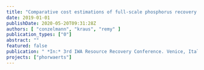 ```yaml
---
title: "Comparative cost estimations of full-scale phosphorus recovery processes in German wastewater treatment plants"
date: 2019-01-01
publishDate: 2020-05-20T09:31:28Z
authors: [ "conzelmann", "kraus", "remy" ]
publication_types: ["0"]
abstract: ""
featured: false
publication: " *In:* 3rd IWA Resource Recovery Conference. Venice, Italy. 8-12 September 2019"
projects: ["phorwaerts"]
---
```



